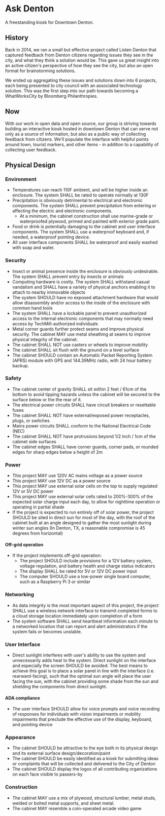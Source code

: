 # Ask Denton
A freestanding kiosk for Downtown Denton.

## History
Back in 2014, we ran a small but effective project called Listen Denton that captured feedback from Denton citizens regarding issues they see in the city, and what they think a solution would be. This gave us great insight into an active citizen's perspective of how they see the city, but also an open format for brainstorming solutions.

We ended up aggregating these issues and solutions down into 6 projects, each being presented to city council with an associated technology solution. This was the first step into our path towards becoming a WhatWorksCity by Bloomberg Philanthropies.

## Now
With our work in open data and open source, our group is striving towards building an interactive kiosk hosted in downtown Denton that can serve not only as a source of information, but also as a public way of collecting feedback from citizens. We'll populate the interface with helpful points around town, tourist markers, and other items - in addition to a capability of collecting user feedback.


## Physical Design


### Environment

- Temperatures can reach 110F ambient, and will be higher inside an enclosure. The system SHALL be rated to operate normally at 130F
- Precipitation is obviously detrimental to electrical and electronic components. The system SHALL prevent precipitation from entering or affecting the electric and electronic components.
   - At a minimum, the cabinet construction shall use marine-grade or waterproofed plywood, primed and painted with exterior grade paint.
- Food or drink is potentially damaging to the cabinet and user interface components. The system SHALL use a waterproof keyboard and, if needed, a waterproof pointing device.
- All user interface components SHALL be waterproof and easily washed with soap and water.


### Security

- Insect or animal presence inside the enclosure is obviously undesirable. The system SHALL prevent entry by insects or animals
- Computing hardware is costly. The system SHALL withstand casual vandalism and SHALL have a variety of physical anchors enabling it to attach to nearby immovable objects
- The system SHOULD have no exposed attachment hardware that would allow disassembly and/or access to the inside of the enclosure with common hand tools
- The system SHALL have a lockable panel to prevent unauthorized access to the internal electronic components that may normally need access by TechMill-authorized individuals
- Metal corner guards further protect seams and improve physical security. The cabinet MAY use metal sheathing at seams to improve physical integrity of the cabinet.
- The cabinet SHALL NOT use casters or wheels to improve mobility
- The cabinet SHALL sit flush with the ground on a level surface
- The cabinet SHOULD contain an Automatic Packet Reporting System (APRS) module with GPS and 144.39MHz radio, with 24 hour battery backup.


### Safety
- The cabinet center of gravity SHALL sit within 2 feet / 61cm of the bottom to avoid tipping hazards unless the cabinet will be secured to the surface below or the the rear of it.
- The electrical power circuits SHALL have circuit breakers or resettable fuses
- The cabinet SHALL NOT have external/exposed power receptacles, plugs, or switches
- Mains power circuits SHALL conform to the National Electrical Code (NEC)
- The cabinet SHALL NOT have protrusions beyond 1/2 inch / 1cm of the cabinet side surfaces
- The cabinet edges SHALL have corner guards, corner pads, or rounded edges for sharp edges below a height of 2m


### Power
- This project MAY use 120V AC mains voltage as a power source
- This project MAY use 12V DC as a power source
- This project MAY use external solar cells on the top to supply regulated 12V or 5V DC power
- This project MAY use external solar cells rated to 200%-300% of the expected solar charge input each day, to allow for nighttime operation or operating in partial shade
- If the project is expected to run entirely off of solar power, the project SHOULD be sited in direct sun for most of the day, with the roof of the cabinet built at an angle designed to gather the most sunlight during winter sun angles (In Denton, TX, a reasonable compromise is 45 degrees from horizontal)


#### Off-grid operation
- If the project implements off-grid operation:
   - The project SHOULD include provisions for a 12V battery system, voltage regulation, and battery health and charge status indicators
   - The display SHALL be rated for 5V or 12V DC power input
   - The computer SHOULD use a low-power single board computer, such as a Raspberry Pi 3 or similar

### Networking

- As data integrity is the most important aspect of this project, the project SHALL use a wireless network interface to transmit completed forms to a cloud storage location immediately upon completion of a form
- The system software SHALL send heartbeat information each minute to a networked location that can report and alert administrators if the system fails or becomes unstable.

### User Interface
- Direct sunlight interferes with user's ability to use the system and unnecessarily adds heat to the system. Direct sunlight on the interface and especially the screen SHOULD be avoided. The best means to achieve this goal is to place a solar panel in line with the interface (i.e. rearward-facing), such that the optimal sun angle will place the user facing the sun, with the cabinet providing some shade from the sun and shielding the components from direct sunlight.


#### ADA compliance
- The user interface SHOULD allow for voice prompts and voice recording of responses for individuals with vision impairments or mobility impairments that preclude the effective use of the display, keyboard, and pointing device



### Appearance

- The cabinet SHOULD be attractive to the eye both in its physical design and its external surface design/decoration/paint
- The cabinet SHOULD be easily identified as a kiosk for submitting ideas or complaints that will be collected and delivered to the City of Denton
- The cabinet SHOULD display the logos of all contributing organizations on each face visible to passers-by

### Construction
- The cabinet MAY use a mix of plywood, structural lumber, metal studs, welded or bolted metal supports, and sheet metal.
- The cabinet MAY resemble a coin-operated arcade video game


